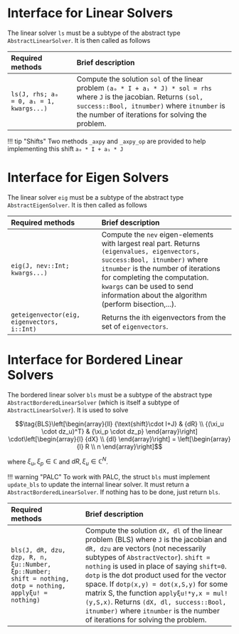 # Interface for Linear Solvers

The linear solver `ls` must be a subtype of the abstract type `AbstractLinearSolver`. It is then called as follows

| Required methods               |                        | Brief description                                                                     |
|:------------------------------ |:---------------------- |:------------------------------------------------------------------------------------- |
| `ls(J, rhs; a₀ = 0, a₁ = 1, kwargs...)`                |                        | Compute the solution `sol` of the linear problem `(a₀ * I + a₁ * J) * sol = rhs` where `J` is the jacobian. Returns `(sol, success::Bool, itnumber)` where `itnumber` is the number of iterations for solving the problem.|


!!! tip "Shifts"
    Two methods `_axpy` and `_axpy_op` are provided to help implementing this shift `a₀ * I + a₁ * J`

# Interface for Eigen Solvers

The linear solver `eig` must be a subtype of the abstract type `AbstractEigenSolver`. It is then called as follows

| Required methods               |                        | Brief description                                                                     |
|:------------------------------ |:---------------------- |:------------------------------------------------------------------------------------- |
| `eig(J, nev::Int; kwargs...)`                |                        | Compute the `nev` eigen-elements with largest real part. Returns `(eigenvalues, eigenvectors, success:Bool, itnumber)` where `itnumber` is the number of iterations for completing the computation. `kwargs` can be used to send information about the algorithm (perform bisection,...).|
| `geteigenvector(eig, eigenvectors, i::Int)`         |                        | Returns the ith eigenvectors from the set of `eigenvectors`.|

# Interface for Bordered Linear Solvers

The bordered linear solver `bls` must be a subtype of the abstract type `AbstractBorderedLinearSolver` (which is itself a subtype of `AbstractLinearSolver`). It is used to solve

$$\tag{BLS}\left[\begin{array}{ll}
{\text{shift}\cdot I+J} & {dR} \\
{(\xi_u \cdot dz_u)^T} & {\xi_p \cdot dz_p}
\end{array}\right] \cdot\left[\begin{array}{l}
{dX} \\
{dl}
\end{array}\right] = \left[\begin{array}{l}
R \\
n
\end{array}\right]$$

where $\xi_u,\xi_p\in\mathbb C$ and $dR,\xi_u\in\mathbb C^N$.

!!! warning "PALC"
    To work with PALC, the struct `bls` must implement `update_bls` to update the internal linear solver. It must return a `AbstractBorderedLinearSolver`. If nothing has to be done, just return `bls`.

| Required methods               |                        | Brief description                                                                     |
|:------------------------------ |:---------------------- |:------------------------------------------------------------------------------------- |
| `bls(J, dR, dzu, dzp, R, n, ξu::Number, ξp::Number; shift = nothing, dotp = nothing, applyξu! = nothing)`                |                        | Compute the solution `dX, dl` of the linear problem (BLS) where `J` is the jacobian and `dR, dzu` are vectors (not necessarily subtypes of `AbstractVector`). `shift = nothing` is used in place of saying `shift=0`. `dotp` is the dot product used for the vector space. If `dotp(x,y) = dot(x,S,y)` for some matrix S, the function `applyξu!*y,x = mul!(y,S,x)`. Returns `(dX, dl, success::Bool, itnumber)` where `itnumber` is the number of iterations for solving the problem.|
